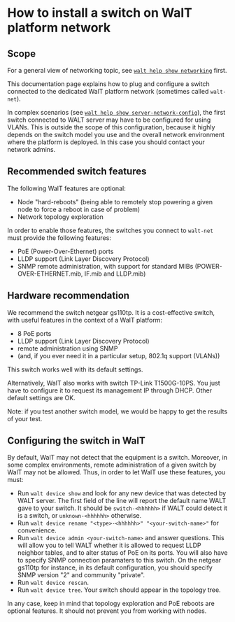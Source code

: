 
# How to install a switch on WalT platform network

## Scope

For a general view of networking topic, see [`walt help show networking`](networking.md) first.

This documentation page explains how to plug and configure a switch connected to the dedicated WalT platform
network (sometimes called `walt-net`).

In complex scenarios (see [`walt help show server-network-config`](server-network-config.md)), the first switch connected to WALT server
may have to be configured for using VLANs. This is outside the scope of this configuration, because it highly
depends on the switch model you use and the overall network environment where the platform is deployed. In
this case you should contact your network admins.


## Recommended switch features

The following WalT features are optional:
* Node "hard-reboots" (being able to remotely stop powering a given node to force a reboot in case of problem)
* Network topology exploration

In order to enable those features, the switches you connect to `walt-net` must provide the following features:
* PoE (Power-Over-Ethernet) ports
* LLDP support (Link Layer Discovery Protocol)
* SNMP remote administration, with support for standard MIBs (POWER-OVER-ETHERNET.mib, IF.mib and LLDP.mib)


## Hardware recommendation

We recommend the switch netgear gs110tp. It is a cost-effective switch, with useful features in the context of
a WalT platform:
* 8 PoE ports
* LLDP support (Link Layer Discovery Protocol)
* remote administration using SNMP
* (and, if you ever need it in a particular setup, 802.1q support (VLANs))

This switch works well with its default settings.

Alternatively, WalT also works with switch TP-Link T1500G-10PS. You just have to configure it to request
its management IP through DHCP. Other default settings are OK.

Note: if you test another switch model, we would be happy to get the results of your test.


## Configuring the switch in WalT

By default, WalT may not detect that the equipment is a switch. Moreover, in some complex environments,
remote administration of a given switch by WalT may not be allowed. Thus, in order to let WalT use these
features, you must:

* Run `walt device show` and look for any new device that was detected by WALT server. The first field of the
  line will report the default name WALT gave to your switch. It should be `switch-<hhhhhh>` if WALT
  could detect it is a switch, or `unknown-<hhhhhh>` otherwise.
* Run `walt device rename "<type>-<hhhhhh>" "<your-switch-name>"` for convenience.
* Run `walt device admin <your-switch-name>` and answer questions. This will allow you to tell WALT whether it
  is allowed to request LLDP neighbor tables, and to alter status of PoE on its ports. You will also have to
  specify SNMP connection paramaters to this switch. On the netgear gs110tp for instance, in its default
  configuration, you should specify SNMP version "2" and community "private".
* Run `walt device rescan`.
* Run `walt device tree`. Your switch should appear in the topology tree.

In any case, keep in mind that topology exploration and PoE reboots are optional features. It should not prevent
you from working with nodes.

